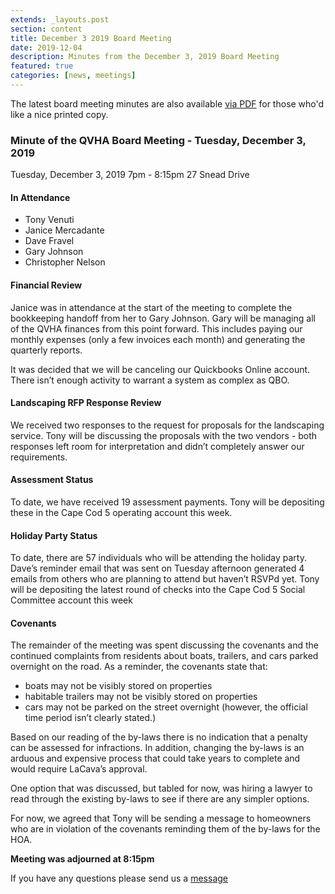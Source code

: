 ```yaml
---
extends: _layouts.post
section: content
title: December 3 2019 Board Meeting
date: 2019-12-04
description: Minutes from the December 3, 2019 Board Meeting
featured: true
categories: [news, meetings]
---
```


The latest board meeting minutes are also available [via PDF](/assets/files/12032019-board-meeting.pdf) for those who'd like a nice printed copy.

### Minute of the QVHA Board Meeting - Tuesday, December 3, 2019

Tuesday, December 3, 2019
7pm - 8:15pm
27 Snead Drive

#### In Attendance

-   Tony Venuti
-   Janice Mercadante
-   Dave Fravel
-   Gary Johnson
-   Christopher Nelson

#### Financial Review

Janice was in attendance at the start of the meeting to complete the bookkeeping handoff from her to Gary Johnson. Gary will be managing all of the QVHA finances from this point forward. This includes paying our monthly expenses (only a few invoices each month) and generating the quarterly reports.

It was decided that we will be canceling our Quickbooks Online account. There isn’t enough activity to warrant a system as complex as QBO.

#### Landscaping RFP Response Review

We received two responses to the request for proposals for the landscaping service. Tony will be discussing the proposals with the two vendors - both responses left room for interpretation and didn’t completely answer our requirements.

#### Assessment Status

To date, we have received 19 assessment payments. Tony will be depositing these in the Cape Cod 5 operating account this week.

#### Holiday Party Status

To date, there are 57 individuals who will be attending the holiday party. Dave’s reminder email that was sent on Tuesday afternoon generated 4 emails from others who are planning to attend but haven’t RSVPd yet. Tony will be depositing the latest round of checks into the Cape Cod 5 Social Committee account this week

#### Covenants

The remainder of the meeting was spent discussing the covenants and the continued complaints from residents about boats, trailers, and cars parked overnight on the road. As a reminder, the covenants state that:

-   boats may not be visibly stored on properties
-   habitable trailers may not be visibly stored on properties
-   cars may not be parked on the street overnight (however, the official time period isn’t clearly stated.)

Based on our reading of the by-laws there is no indication that a penalty can be assessed for infractions. In addition, changing the by-laws is an arduous and expensive process that could take years to complete and would require LaCava’s approval.

One option that was discussed, but tabled for now, was hiring a lawyer to read through the existing by-laws to see if there are any simpler options.

For now, we agreed that Tony will be sending a message to homeowners who are in violation of the covenants reminding them of the by-laws for the HOA.

**Meeting was adjourned at 8:15pm**

If you have any questions please send us a [message](/contact)
